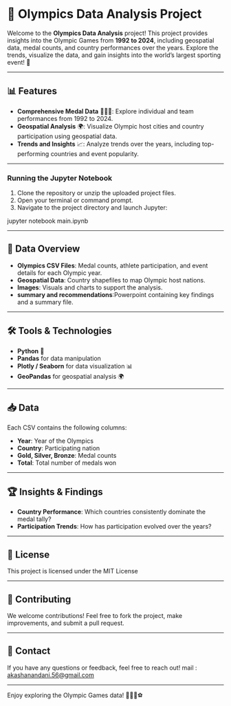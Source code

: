 
🏅 Olympics Data Analysis Project
=================================


Welcome to the **Olympics Data Analysis** project! This project provides insights into the Olympic Games from **1992 to 2024**, including geospatial data, medal counts, and country performances over the years. Explore the trends, visualize the data, and gain insights into the world’s largest sporting event! 🎉

    

* * *

📊 Features
-----------

*   **Comprehensive Medal Data** 🥇🥈🥉: Explore individual and team performances from 1992 to 2024.
*   **Geospatial Analysis** 🌍: Visualize Olympic host cities and country participation using geospatial data.
*   **Trends and Insights** 📈: Analyze trends over the years, including top-performing countries and event popularity.

* * *

    

### Running the Jupyter Notebook

1.  Clone the repository or unzip the uploaded project files.
2.  Open your terminal or command prompt.
3.  Navigate to the project directory and launch Jupyter:

jupyter notebook main.ipynb
    

* * *

📂 Data Overview
----------------

*   **Olympics CSV Files**: Medal counts, athlete participation, and event details for each Olympic year.
*   **Geospatial Data**: Country shapefiles to map Olympic host nations.
*   **Images**: Visuals and charts to support the analysis.
*   **summary and recommendations**:Powerpoint containing key findings and a summary file.

* * *

🛠️ Tools & Technologies
------------------------

*   **Python** 🐍
*   **Pandas** for data manipulation
*   **Plotly / Seaborn** for data visualization 📊
*   **GeoPandas** for geospatial analysis 🌍



* * *

📥  Data
--------------------

Each CSV contains the following columns:

*   **Year**: Year of the Olympics
*   **Country**: Participating nation
*   **Gold, Silver, Bronze**: Medal counts
*   **Total**: Total number of medals won

* * *

🏆 Insights & Findings
----------------------

*   **Country Performance**: Which countries consistently dominate the medal tally?
*   **Participation Trends**: How has participation evolved over the years?


* * *

📑 License
----------

This project is licensed under the MIT License 

* * *

🤝 Contributing
---------------

We welcome contributions! Feel free to fork the project, make improvements, and submit a pull request.

* * *

💌 Contact
----------

If you have any questions or feedback, feel free to reach out!
mail : akashanandani.56@gmail.com

* * *

Enjoy exploring the Olympic Games data! 🏃‍♂️🎯⚽
